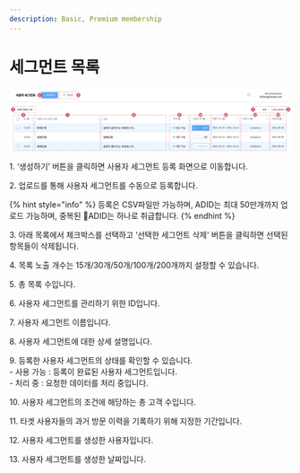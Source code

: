 ```yaml
---
description: Basic, Premium membership
---
```


# 세그먼트 목록

![](<../.gitbook/assets/image (32).png>)

1\. ‘생성하기’ 버튼을 클릭하면 사용자 세그먼트 등록 화면으로 이동합니다.

2\. 업로드를 통해 사용자 세그먼트를 수동으로 등록합니다.

{% hint style="info" %}
등록은 CSV파일만 가능하며, ADID는 최대 50만개까지 업로드 가능하며, 중복된 ADID는 하나로 취급합니다.
{% endhint %}

3\. 아래 목록에서 체크박스를 선택하고 ‘선택한 세그먼트 삭제' 버튼을 클릭하면 선택된 항목들이 삭제됩니다.

4\. 목록 노출 개수는 15개/30개/50개/100개/200개까지 설정할 수 있습니다.

5\. 총 목록 수입니다.

6\. 사용자 세그먼트를 관리하기 위한 ID입니다.

7\. 사용자 세그먼트 이름입니다.

8\. 사용자 세그먼트에 대한 상세 설명입니다.

9\. 등록한 사용자 세그먼트의 상태를 확인할 수 있습니다.\
\- 사용 가능 : 등록이 완료된 사용자 세그먼트입니다.\
\- 처리 중 : 요청한 데이터를 처리 중입니다.

10\. 사용자 세그먼트의 조건에 해당하는 총 고객 수입니다.

11\. 타겟 사용자들의 과거 방문 이력을 기록하기 위해 지정한 기간입니다.

12\. 사용자 세그먼트를 생성한 사용자입니다.

13\. 사용자 세그먼트를 생성한 날짜입니다.
